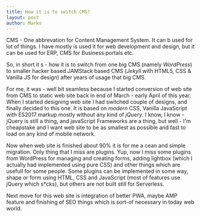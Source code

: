 ```yaml
---
title: How it is to switch CMS?
layout: post
author: Marko
---
```

CMS - One abbrevation for Content Management System. It can b used for lot of things. I have mostly is used it for web development and design, but it can be used for ERP, CMS for Business portals etc.

So, in short it s - how it is to switch from one big CMS (namely *WordPress*) to smaller hacker based JAMStack based CMS (*Jekyll* with HTML5, CSS & Vanilla JS for design) after years of usage that big CMS.

For me, it was - well bit seamless because I started conversion of web site from CMS to static web site back in end of March - early April of this year. When I started designing web site I had switched couple of designs, and finally decided to this one. It is based on *modern* CSS, Vanilla JavaScript with ES2017 markup mostly without any kind of *jQuery*. I know, I know - jQuery is still a thing, and javaScript Frameworks are a thing, but well - I'm cheapstake and I want web site to be as smallest as possible and fast to load on any kind of mobile network.

Now when web site is finished about 90% it is for me a cean and simple migration. Only thing that I miss are plugins. Yup, now I miss some plugins from WordPress for managing and creating forms, adding lightbox (which I actually had implemented using pure CSS) and other things which are usefull for some people. Some plugins can be implemented in some way, shape or form using HTML, CSS and JavaScript (most of features use jQuery which s*cks), but others are not built still for Serverless.

Next move for this web site is integration of better PWA, maybe AMP feature and finishing of SEO things which is sort-of necessary in today web world.
